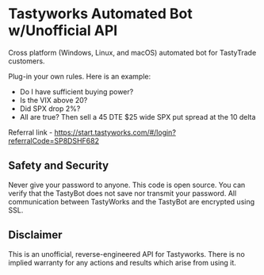 # Tastyworks Automated Bot w/Unofficial API

Cross platform (Windows, Linux, and macOS) automated bot for TastyTrade customers.

Plug-in your own rules.  Here is an example:

- Do I have sufficient buying power?
- Is the VIX above 20?
- Did SPX drop 2%?
- All are true? Then sell a 45 DTE $25 wide SPX put spread at the 10 delta

Referral link - https://start.tastyworks.com/#/login?referralCode=SP8DSHF682

## Safety and Security

Never give your password to anyone.  This code is open source.  You can verify that the TastyBot does not save nor transmit your password.  All communication between TastyWorks and the TastyBot are encrypted using SSL.

## Disclaimer

This is an unofficial, reverse-engineered API for Tastyworks. There is no implied warranty for any actions and results which arise from using it.


